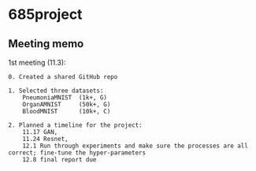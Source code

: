 # 685project
 
## Meeting memo
1st meeting (11.3):

	0. Created a shared GitHub repo

	1. Selected three datasets:  
		PneumoniaMNIST 	(1k+, G)  
		OrganAMNIST 	(50k+, G)  
		BloodMNIST		(10k+, C)

	2. Planned a timeline for the project:  
		11.17 GAN,  
		11.24 Resnet,  
		12.1 Run through experiments and make sure the processes are all correct; fine-tune the hyper-parameters  
		12.8 final report due
